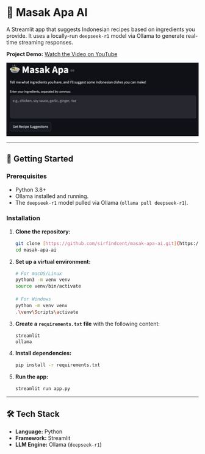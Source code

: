# 🍲 Masak Apa AI

A Streamlit app that suggests Indonesian recipes based on ingredients you provide. It uses a locally-run `deepseek-r1` model via Ollama to generate real-time streaming responses.

**Project Demo:** [Watch the Video on YouTube](https://youtu.be/n0UKRMAHpRg)

![Masak Apa AI Screenshot](preview.png)

---

## 🚀 Getting Started

### Prerequisites

-   Python 3.8+
-   Ollama installed and running.
-   The `deepseek-r1` model pulled via Ollama (`ollama pull deepseek-r1`).

### Installation

1.  **Clone the repository:**
    ```bash
    git clone [https://github.com/sirfindcent/masak-apa-ai.git](https://github.com/sirfindcent/masak-apa-ai.git)
    cd masak-apa-ai
    ```

2.  **Set up a virtual environment:**
    ```bash
    # For macOS/Linux
    python3 -m venv venv
    source venv/bin/activate

    # For Windows
    python -m venv venv
    .\venv\Scripts\activate
    ```

3.  **Create a `requirements.txt` file** with the following content:
    ```
    streamlit
    ollama
    ```

4.  **Install dependencies:**
    ```bash
    pip install -r requirements.txt
    ```

5.  **Run the app:**
    ```bash
    streamlit run app.py
    ```

---

## 🛠️ Tech Stack

-   **Language:** Python
-   **Framework:** Streamlit
-   **LLM Engine:** Ollama (`deepseek-r1`)
